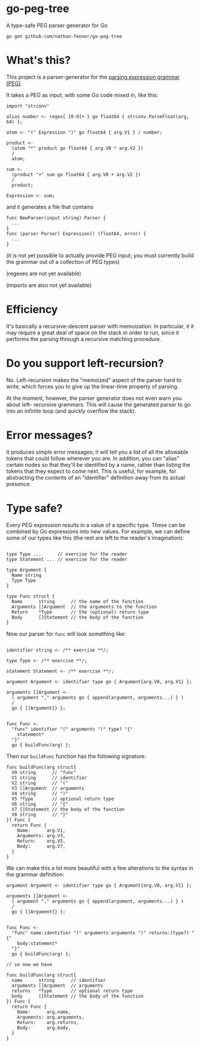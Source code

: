 # go-peg-tree
A type-safe PEG parser generator for Go

`go get github.com/nathan-fenner/go-peg-tree`

What's this?
============
This project is a parser-generator for the [parsing expression grammar (PEG)](https://en.wikipedia.org/wiki/Parsing_expression_grammar).

It takes a PEG as input, with some Go code mixed in, like this:

```
import "strconv"

alias number <- regex{ [0-9]+ } go float64 { strconv.ParseFloat(arg, 64) };

atom <- "(" Expression ")" go float64 { arg.V1 } / number;

product <-
  (atom "*" product go float64 { arg.V0 * arg.V2 })
  /
  atom;

sum <-
  (product "+" sum go float64 { arg.V0 + arg.V2 })
  /
  product;

Expression <- sum;

```

and it generates a file that contains

```
func NewParser(input string) Parser {
  ...
}
func (parser Parser) Expression() (float64, error) {
  ...
}
```

(it is not yet possible to actually provide PEG input; you must currently build
the grammar out of a collection of PEG types)

(regexes are not yet available)

(imports are also not yet available)

Efficiency
==========
It's basically a recursive-descent parser with memoization. In particular, it
it may require a great deal of space on the stack in order to run, since it
performs the parsing through a recursive matching procedure.

Do you support left-recursion?
==============================
No. Left-recursion makes the "memoized" aspect of the parser hard to write,
which forces you to give up the linear-time property of parsing.

At the moment, however, the parser generator does not even warn you about left-
recursive grammars. This will cause the generated parser to go into an infinite
loop (and quickly overflow the stack).

Error messages?
===============
It produces simple error messages; it will tell you a list of all the allowable
tokens that could follow wherever you are. In addition, you can "alias" certain
nodes so that they'll be identified by a name, rather than listing the tokens
that they expect to come next. This is useful, for example, for abstracting the
contents of an "identifier" definition away from its actual presence.

Type safe?
==========
Every PEG expression results in a value of a specific type. These can be
combined by Go expressions into new values. For example, we can define some of
our types like this (the rest are left to the reader's imagination):

```

type Type ...      // exercise for the reader
type Statement ... // exercise for the reader

type Argument {
  Name string
  Type Type
}

type Func struct {
  Name      string      // the name of the function
  Arguments []Argument  // the arguments to the function
  Return    *Type       // the (optional) return type
  Body      []Statement // the body of the function
}

```

Now our parser for `func` will look something like:

```

identifier string <- /** exercise **/;

type Type <- /** exercise **/;

statement Statement <- /** exercise **/;

argument Argument <- identifier type go { Argument{arg.V0, arg.V1} };

arguments []Argument <-
  ( argument "," arguments go { append(argument, arguments...) } )
  /
  go { []Argument{} };


func Func <-
  "func" identifier "(" arguments ")" type? "{"
    statement*
  "}"
  go { buildFunc(arg) };
```

Then our `buildFunc` function has the following signature:

```
func buildFunc(arg struct{
  V0 string      // "func"
  V1 string      // identifier
  V2 string      // "("
  V3 []Argument  // arguments
  V4 string      // ")"
  V5 *Type       // optional return type
  V6 string      // "{"
  V7 []Statement // the body of the function
  V8 string      // "}"
}) Func {
  return Func {
    Name:      arg.V1,
    Arguments: arg.V3,
    Return:    arg.V5,
    Body:      arg.V7,
  }
}
```

We can make this a lot more beautiful with a few alterations to the syntax in
the grammar definition:

```
argument Argument <- identifier type go { Argument{arg.V0, arg.V1} };

arguments []Argument <-
  ( argument "," arguments go { append(argument, arguments...) } )
  /
  go { []Argument{} };


func Func <-
  "func" name:identifier "(" arguments:arguments ")" returns:(type?) "{"
    body:statement*
  "}"
  go { buildFunc(arg) };

// so now we have

func buildFunc(arg struct{
  name      string      // identifier
  arguments []Argument  // arguments
  returns   *Type       // optional return type
  body      []Statement // the body of the function
}) Func {
  return Func {
    Name:      arg.name,
    Arguments: arg.arguments,
    Return:    arg.returns,
    Body:      arg.body,
  }
}
```
